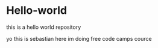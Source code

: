 # Hello-world
this is a hello world repository 


yo this is sebastian here 
im doing free code camps cource 
